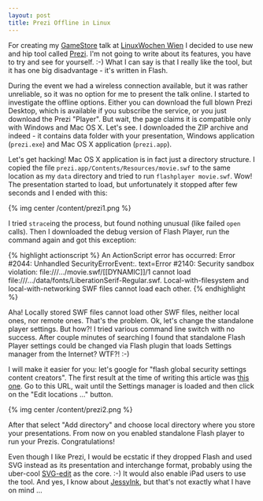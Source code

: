 ```yaml
---
layout: post
title: Prezi Offline in Linux
---
```


For creating my [GameStore](http://prezi.com/aoojwi_3tlzn/) talk at [LinuxWochen Wien](http://linuxwochen.at) I decided to use new and hip tool called [Prezi](http://prezi.com).  I'm not going to write about its features, you have to try and see for yourself. :-) What I can say is that I really like the tool, but it has one big disadvantage - it's written in Flash.

During the event we had a wireless connection available, but it was rather unreliable, so it was no option for me to present the talk online. I started to investigate the offline options. Either you can download the full blown Prezi Desktop, which is available if you subscribe the service, or you just download the Prezi "Player". But wait, the page claims it is compatible only with Windows and Mac OS X. Let's see. I downloaded the ZIP archive and indeed - it contains data folder with your presentation, Windows application (`prezi.exe`) and Mac OS X application (`prezi.app`).

Let's get hacking! Mac OS X application is in fact just a directory structure. I copied the file `prezi.app/Contents/Resources/movie.swf` to the same location as my `data` directory and tried to run `flashplayer movie.swf`. Wow! The presentation started to load, but unfortunately it stopped after few seconds and I ended with this:

{% img center /content/prezi1.png %}

I tried `strace`ing the process, but found nothing unusual (like failed `open` calls). Then I downloaded the debug version of Flash Player, run the command again and got this exception:

{% highlight actionscript %}
An ActionScript error has occurred:
Error #2044: Unhandled SecurityErrorEvent:. text=Error #2140: Security sandbox violation:
file:///.../movie.swf/[[DYNAMIC]]/1 cannot load file:///.../data/fonts/LiberationSerif-Regular.swf.
Local-with-filesystem and local-with-networking SWF files cannot load each other.
{% endhighlight %}

Aha! Locally stored SWF files cannot load other SWF files, neither local ones, nor remote ones. That's the problem.  Ok, let's change the standalone player settings. But how?! I tried various command line switch with no success. After couple minutes of searching I found that standalone Flash Player settings could be changed via Flash plugin that loads Settings manager from the Internet? WTF?! :-)

I will make it easier for you: let's google for "flash global security settings content creators". The first result at the time of writing this article was [this one](http://macromedia.com/support/documentation/en/flashplayer/help/settings_manager04a.html). Go to this URL, wait until the Settings manager is loaded and then click on the "Edit locations ..." button.

{% img center /content/prezi2.png %}

After that select "Add directory" and choose local directory where you store your presentations. From now on you enabled standalone Flash player to run your Prezis. Congratulations!

Even though I like Prezi, I would be ecstatic if they dropped Flash and used SVG instead as its presentation and interchange format, probably using the uber-cool [SVG-edit](http://svg-edit.googlecode.com/) as the core. :-) It would also enable iPad users to use the tool. And yes, I know about [JessyInk](http://jessyink.googlecode.com/), but that's not exactly what I have on mind ...
